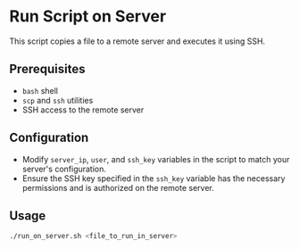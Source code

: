 # Run Script on Server

This script copies a file to a remote server and executes it using SSH.

## Prerequisites

- `bash` shell
- `scp` and `ssh` utilities
- SSH access to the remote server

## Configuration

- Modify `server_ip`, `user`, and `ssh_key` variables in the script to match your server's configuration.
- Ensure the SSH key specified in the `ssh_key` variable has the necessary permissions and is authorized on the remote server.

## Usage

```bash
./run_on_server.sh <file_to_run_in_server>
```
